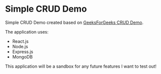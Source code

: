 # Simple CRUD Demo

Simple CRUD Demo created based on [GeeksForGeeks CRUD Demo](https://www.geeksforgeeks.org/how-to-build-a-basic-crud-app-with-node-js-and-reactjs/).

The application uses:

- React.js
- Node.js
- Express.js
- MongoDB

This application will be a sandbox for any future features I want to test out!
